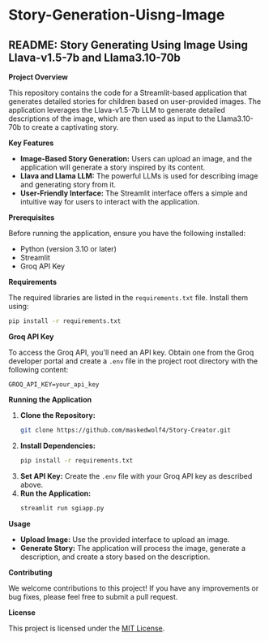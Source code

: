 # Story-Generation-Uisng-Image

## **README: Story Generating Using Image Using Llava-v1.5-7b and Llama3.10-70b**

**Project Overview**

This repository contains the code for a Streamlit-based application that generates detailed stories for children based on user-provided images. The application leverages the Llava-v1.5-7b LLM to generate detailed descriptions of the image, which are then used as input to the Llama3.10-70b to create a captivating story.

**Key Features**

* **Image-Based Story Generation:** Users can upload an image, and the application will generate a story inspired by its content.
* **Llava and Llama LLM:** The powerful LLMs is used for describing image and generating story from it.
* **User-Friendly Interface:** The Streamlit interface offers a simple and intuitive way for users to interact with the application.

**Prerequisites**

Before running the application, ensure you have the following installed:

* Python (version 3.10 or later)
* Streamlit
* Groq API Key

**Requirements**

The required libraries are listed in the `requirements.txt` file. Install them using:

```bash
pip install -r requirements.txt
```

**Groq API Key**

To access the Groq API, you'll need an API key. Obtain one from the Groq developer portal and create a `.env` file in the project root directory with the following content:

```
GROQ_API_KEY=your_api_key
```

**Running the Application**

1. **Clone the Repository:**
   ```bash
   git clone https://github.com/maskedwolf4/Story-Creator.git
   ```
2. **Install Dependencies:**
   ```bash
   pip install -r requirements.txt
   ```
3. **Set API Key:**
   Create the `.env` file with your Groq API key as described above.
4. **Run the Application:**
   ```bash
   streamlit run sgiapp.py
   ```

**Usage**

* **Upload Image:** Use the provided interface to upload an image.
* **Generate Story:** The application will process the image, generate a description, and create a story based on the description.

**Contributing**

We welcome contributions to this project! If you have any improvements or bug fixes, please feel free to submit a pull request.

**License**

This project is licensed under the [MIT License](https://opensource.org/licenses/MIT).
